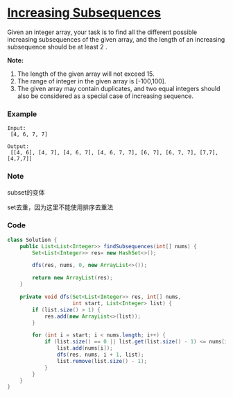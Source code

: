 # [Increasing Subsequences](https://leetcode.com/problems/increasing-subsequences/description/)

Given an integer array, your task is to find all the different possible increasing subsequences of the given array, and the length of an increasing subsequence should be at least 2 .

**Note:**

1. The length of the given array will not exceed 15.
2. The range of integer in the given array is \[-100,100\].
3. The given array may contain duplicates, and two equal integers should also be considered as a special case of increasing sequence.

### **Example**

```
Input:
 [4, 6, 7, 7]

Output:
 [[4, 6], [4, 7], [4, 6, 7], [4, 6, 7, 7], [6, 7], [6, 7, 7], [7,7], [4,7,7]]
```

### Note

subset的变体

set去重，因为这里不能使用排序去重法

### Code

```java
class Solution {
    public List<List<Integer>> findSubsequences(int[] nums) {
        Set<List<Integer>> res= new HashSet<>();

        dfs(res, nums, 0, new ArrayList<>());

        return new ArrayList(res);
    }

    private void dfs(Set<List<Integer>> res, int[] nums, 
                     int start, List<Integer> list) {
        if (list.size() > 1) {
            res.add(new ArrayList<>(list));
        }

        for (int i = start; i < nums.length; i++) {
            if (list.size() == 0 || list.get(list.size() - 1) <= nums[i]) {
                list.add(nums[i]);
                dfs(res, nums, i + 1, list);
                list.remove(list.size() - 1);
            }
        }
    }
}
```



